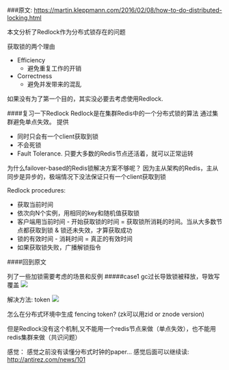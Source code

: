 ###原文: https://martin.kleppmann.com/2016/02/08/how-to-do-distributed-locking.html



本文分析了Redlock作为分布式锁存在的问题

获取锁的两个理由
- Efficiency
  - 避免重复工作的开销
- Correctness
  - 避免并发带来的混乱

如果没有为了第一个目的，其实没必要去考虑使用Redlock.

####复习一下Redlock
Redlock是在集群Redis中的一个分布式锁的算法
通过集群避免单点失效。
提供
- 同时只会有一个client获取到锁
- 不会死锁
- Fault Tolerance. 只要大多数的Redis节点还活着，就可以正常运转

为什么failover-based的Redis锁解决方案不够呢？
因为主从架构的Redis，主从同步是异步的，极端情况下没法保证只有一个client获取到锁

Redlock procedures:
- 获取当前时间
- 依次向N个实例，用相同的key和随机值获取锁
- 客户端用当前时间 - 开始获取锁的时间 = 获取锁所消耗的时间。当从大多数节点都获取到锁 & 锁还未失效，才算获取成功
- 锁的有效时间 - 消耗时间 = 真正的有效时间
- 如果获取锁失败，广播解锁指令

####回到原文

列了一些加锁需要考虑的场景和反例
#####case1 gc过长导致锁被释放，导致写覆盖
![](https://martin.kleppmann.com/2016/02/unsafe-lock.png)

解决方法: token
![](https://martin.kleppmann.com/2016/02/fencing-tokens.png)

怎么在分布式环境中生成 fencing token? 
(zk可以用zid or znode version)

但是Redlock没有这个机制,又不能用一个redis节点来做（单点失效），也不能用redis集群来做（共识问题）

感觉：
感觉之前没有读懂分布式时钟的paper...
感觉后面可以继续读: http://antirez.com/news/101
